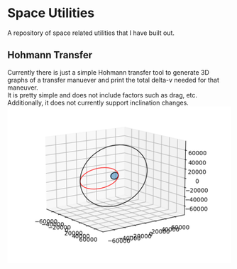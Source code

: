 # Space Utilities

A repository of space related utilities that I have built out.

## Hohmann Transfer
Currently there is just a simple Hohmann transfer tool to generate 3D graphs of a transfer manuever and print the total delta-v needed for that maneuver.  
It is pretty simple and does not include factors such as drag, etc.  Additionally, it does not currently support inclination changes.
![hohmann transfer](assets/hohmann_3d.png)